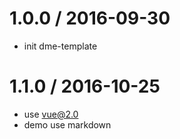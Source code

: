 1.0.0 / 2016-09-30
==================

* init dme-template


1.1.0 / 2016-10-25
==================

* use vue@2.0
* demo use markdown